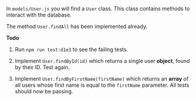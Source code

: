 In `models/User.js` you will find a `User` class. This class contains methods to
interact with the database.

The method `User.findAll` has been implemented already.

**Todo**

1. Run `npm run test:d1e3` to see the failing tests.

2. Implement `User.findById(id)` which returns a single user **object**, found
   by their ID. Test again.

3. Implement `User.findByFirstName(firstName)` which returns an **array** of all
   users whose first name is equal to the `firstName` parameter. All tests
   should now be passing.
